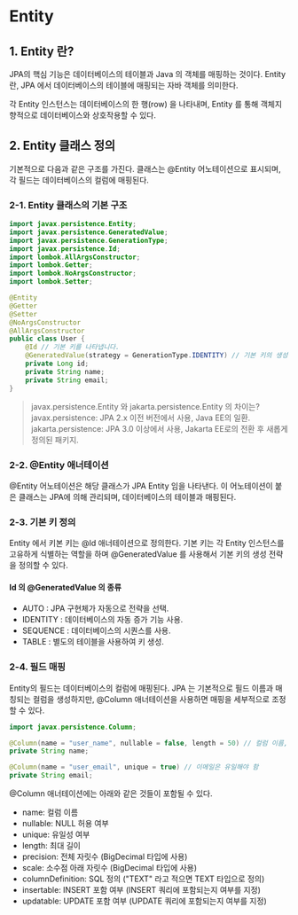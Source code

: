 # Entity

## 1. Entity 란?
JPA의 핵심 기능은 데이터베이스의 테이블과 Java 의 객체를 매핑하는 것이다. Entity 란, JPA 에서 데이터베이스의 테이블에 매핑되는 자바 객체를 의미한다.

각 Entity 인스턴스는 데이터베이스의 한 행(row) 을 나타내며, Entity 를 통해 객체지향적으로 데이터베이스와 상호작용할 수 있다.

## 2. Entity 클래스 정의

기본적으로 다음과 같은 구조를 가진다. 클래스는 @Entity 어노테이션으로 표시되며, 각 필드는 데이터베이스의 컬럼에 매핑된다.

### 2-1. Entity 클래스의 기본 구조

```java
import javax.persistence.Entity;
import javax.persistence.GeneratedValue;
import javax.persistence.GenerationType;
import javax.persistence.Id;
import lombok.AllArgsConstructor;
import lombok.Getter;
import lombok.NoArgsConstructor;
import lombok.Setter;

@Entity
@Getter
@Setter
@NoArgsConstructor
@AllArgsConstructor
public class User {
    @Id // 기본 키를 나타냅니다.
    @GeneratedValue(strategy = GenerationType.IDENTITY) // 기본 키의 생성 전략을 정의합니다.
    private Long id;
    private String name;
    private String email;
}
```

> javax.persistence.Entity 와 jakarta.persistence.Entity 의 차이는? </br>
javax.persistence: JPA 2.x 이전 버전에서 사용, Java EE의 일환. </br>
jakarta.persistence: JPA 3.0 이상에서 사용, Jakarta EE로의 전환 후 새롭게 정의된 패키지.

### 2-2. @Entity 애너테이션
@Entity 어노테이션은 해당 클래스가 JPA Entity 임을 나타낸다. 이 어노테이션이 붙은 클래스는 JPA에 의해 관리되며, 데이터베이스의 테이블과 매핑된다.

### 2-3. 기본 키 정의
Entity 에서 키본 키는 @Id 애너테이션으로 정의한다. 기본 키는 각 Entity 인스턴스를 고유하게 식별하는 역할을 하며 @GeneratedValue 를 사용해서 기본 키의 생성 전략을 정의할 수 있다.

#### Id 의 @GeneratedValue 의 종류 </br>
- AUTO : JPA 구현체가 자동으로 전략을 선택.
- IDENTITY : 데이터베이스의 자동 증가 기능 사용.
- SEQUENCE : 데이터베이스의 시퀀스를 사용.
- TABLE : 별도의 테이블을 사용하여 키 생성.

### 2-4. 필드 매핑
Entity의 필드는 데이터베이스의 컬럼에 매핑된다. JPA 는 기본적으로 필드 이름과 매칭되는 컬럼을 생성하지만, @Column 애너테이션을 사용하면 매핑을 세부적으로 조정할 수 있다.
```java
import javax.persistence.Column;

@Column(name = "user_name", nullable = false, length = 50) // 컬럼 이름, null 허용 여부 및 길이 설정
private String name;

@Column(name = "user_email", unique = true) // 이메일은 유일해야 함
private String email;
```

@Column 애너테이션에는 아래와 같은 것들이 포함될 수 있다.
- name: 컬럼 이름
- nullable: NULL 허용 여부
- unique: 유일성 여부
- length: 최대 길이
- precision: 전체 자릿수 (BigDecimal 타입에 사용)
- scale: 소수점 아래 자릿수 (BigDecimal 타입에 사용)
- columnDefinition: SQL 정의 ("TEXT" 라고 적으면 TEXT 타입으로 정의)
- insertable: INSERT 포함 여부 (INSERT 쿼리에 포함되는지 여부를 지정)
- updatable: UPDATE 포함 여부 (UPDATE 쿼리에 포함되는지 여부를 지정)